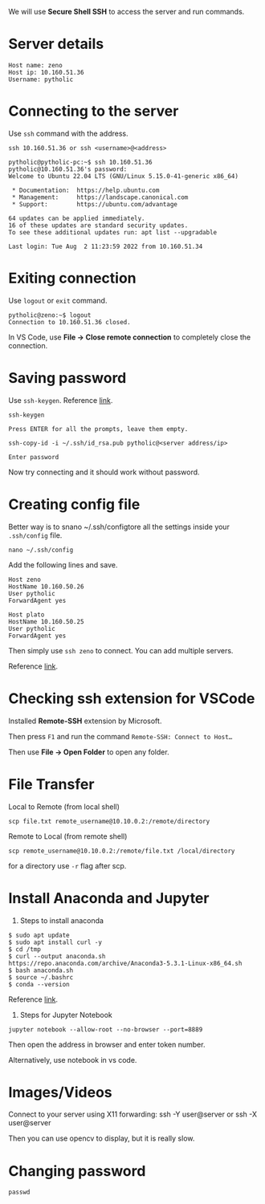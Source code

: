 We will use **Secure Shell SSH** to access the server and run commands.

# Server details

```
Host name: zeno
Host ip: 10.160.51.36
Username: pytholic
```

# Connecting to the server

Use `ssh` command with the address.

```
ssh 10.160.51.36 or ssh <username>@<address>
```

```
pytholic@pytholic-pc:~$ ssh 10.160.51.36
pytholic@10.160.51.36's password: 
Welcome to Ubuntu 22.04 LTS (GNU/Linux 5.15.0-41-generic x86_64)

 * Documentation:  https://help.ubuntu.com
 * Management:     https://landscape.canonical.com
 * Support:        https://ubuntu.com/advantage

64 updates can be applied immediately.
16 of these updates are standard security updates.
To see these additional updates run: apt list --upgradable

Last login: Tue Aug  2 11:23:59 2022 from 10.160.51.34
```

# Exiting connection

Use `logout` or `exit` command.

```
pytholic@zeno:~$ logout
Connection to 10.160.51.36 closed.
```

In VS Code, use **File → Close remote connection** to completely close the connection.

# Saving password

Use `ssh-keygen`. Reference [link](https://www.notion.so/Remote-Server-3ba3462c2e554194a2a8e62a6719817b).

```
ssh-keygen

Press ENTER for all the prompts, leave them empty.

ssh-copy-id -i ~/.ssh/id_rsa.pub pytholic@<server address/ip>

Enter password
```

Now try connecting and it should work without password.

# Creating config file

Better way is to snano ~/.ssh/configtore all the settings inside your `.ssh/config` file.

```
nano ~/.ssh/config
```

Add the following lines and save.

```
Host zeno
HostName 10.160.50.26
User pytholic
ForwardAgent yes

Host plato
HostName 10.160.50.25
User pytholic
ForwardAgent yes
```

Then simply use `ssh zeno` to connect. You can add multiple servers.

Reference [link](https://acarril.github.io/posts/ssh-sripts-st3).

# Checking ssh extension for VSCode

Installed **Remote-SSH** extension by Microsoft.

Then press `F1` and run the command `Remote-SSH: Connect to Host…`

Then use **File → Open Folder** to open any folder.

# File Transfer

Local to Remote (from local shell)

```
scp file.txt remote_username@10.10.0.2:/remote/directory
```

Remote to Local (from remote shell)

```
scp remote_username@10.10.0.2:/remote/file.txt /local/directory
```

for a directory use `-r` flag after scp.

# Install Anaconda and Jupyter

1. Steps to install anaconda

```
$ sudo apt update
$ sudo apt install curl -y
$ cd /tmp
$ curl --output anaconda.sh https://repo.anaconda.com/archive/Anaconda3-5.3.1-Linux-x86_64.sh
$ bash anaconda.sh
$ source ~/.bashrc
$ conda --version
```

Reference [link](https://www.notion.so/Remote-Server-3ba3462c2e554194a2a8e62a6719817b).

1. Steps for Jupyter Notebook

```
jupyter notebook --allow-root --no-browser --port=8889
```

Then open the address in browser and enter token number.

Alternatively, use notebook in vs code.

# Images/Videos

Connect to your server using X11 forwarding: ssh -Y user@server or ssh -X user@server

Then you can use opencv to display, but it is really slow.

# Changing password
```shell
passwd
```
